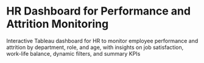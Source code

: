 # HR Dashboard for Performance and Attrition Monitoring
Interactive Tableau dashboard for HR to monitor employee performance and attrition by department, role, and age, with insights on job satisfaction, work-life balance, dynamic filters, and summary KPIs
